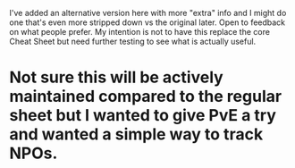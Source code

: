 I've added an alternative version here with more "extra" info and I might do one that's even more stripped down vs the original later. Open to feedback on what people prefer. My intention is not to have this replace the core Cheat Sheet but need further testing to see what is actually useful.

# Not sure this will be actively maintained compared to the regular sheet but I wanted to give PvE a try and wanted a simple way to track NPOs.
